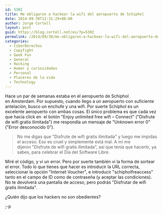 ```yaml
---
id: 5302
title: Me obligaron a hackear la wifi del aeropuerto de Schiphol
date: 2014-09-30T12:31:29+00:00
author: Jorge Cortell
layout: post
guid: https://blog.cortell.net/es/?p=5302
permalink: /2014/09/30/me-obligaron-a-hackear-la-wifi-del-aeropuerto-de-schiphol/
categories:
  - CiberDerechos
  - Copyfight
  - Geek Fun
  - General
  - Hacking
  - Humor y curiosidades
  - Personal
  - Placeres de la vida
  - Technology
---
```

Hace un par de semanas estaba en el aeropuerto de Schiphol en Amsterdam. Por supuesto, cuando llego a un aeropuerto con suficiente antelación, busco un enchufe y una wifi. Por suerte Schiphol es un excelente aeropuerto con ambas cosas. El único problema es que cada vez que hacía click en  el botón "Enjoy unlimited free wifi – Connect" ("Disfrute de wifi gratis ilimitada") me respondía un mensaje de "Unknown error 0" ("Error desconocido 0").

> No me digas que "Disfrute de wifi gratis ilimitada" y luego me impidas el acceso. Eso es cruel y simplemente está mal. A mí me dijeron "Disfrute de wifi gratis ilimitada", así que tenía que hacerlo, ya sabes, para celebrar el Día del Software Libre.

Miré el código, y vi un error. Pero por suerte también vi la forma de sortear el error. Todo lo que tienes que hacer es introducir la URL correcta, seleccionar la opción "Internet Voucher", e introducir "schipholfreaccess" tanto en el campo de ID como de contraseña (y aceptar las condiciones). No te devolverá una pantalla de acceso, pero podrás "Disfrutar de wifi gratis ilimitada".

¿Quién dijo que los hackers no son obedientes?

;-p